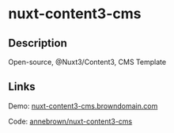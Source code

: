 # nuxt-content3-cms

## Description

Open-source, @Nuxt3/Content3, CMS Template

## Links

Demo: [nuxt-content3-cms.browndomain.com](https://nuxt-content3-cms.browndomain.com)

Code: [annebrown/nuxt-content3-cms](https://github.com/annebrown/nuxt-content3-cms)
